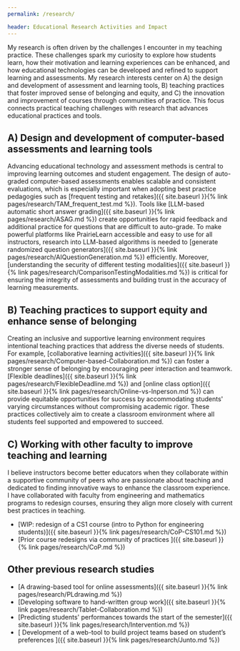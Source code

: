 ```yaml
---
permalink: /research/

header: Educational Research Activities and Impact
---
```


My research is often driven by the challenges I encounter in my teaching practice. These challenges spark my curiosity to explore how students learn, how their motivation and learning experiences can be enhanced, and how educational technologies can be developed and refined to support learning and assessments. My research interests center on A) the design and development of assessment and learning tools, B) teaching practices that foster improved sense of belonging and equity, and C) the innovation and improvement of courses through communities of practice. This focus connects practical teaching challenges with research that advances educational practices and tools.

## A) Design and development of computer-based assessments and learning tools

Advancing educational technology and assessment methods is central to improving learning outcomes and student engagement. The design of auto-graded computer-based assessments enables scalable and consistent evaluations, which is especially important when adopting best practice pedagogies such as [frequent testing and retakes]({{ site.baseurl }}{% link pages/research/TAM_frequent_test.md %}). Tools like [LLM-based automatic short answer grading]({{ site.baseurl }}{% link pages/research/ASAG.md %}) create opportunities for rapid feedback and additional practice for questions that are difficult to auto-grade. To make powerful platforms like PrairieLearn accessible and easy to use for all instructors, research into LLM-based algorithms is needed to [generate randomized question generators]({{ site.baseurl }}{% link pages/research/AIQuestionGeneration.md %}) efficiently. Moreover, [understanding the security of different testing modalities]({{ site.baseurl }}{% link pages/research/ComparisonTestingModalities.md %}) is critical for ensuring the integrity of assessments and building trust in the accuracy of learning measurements.

<!-- ### Current research

- WIP [Automatic Short Answer Grading]({{ site.baseurl }}{% link pages/research/ASAG.md %})
- WIP [AI question generation]({{ site.baseurl }}{% link pages/research/AIQuestionGeneration.md %})
- WIP [Comparison of computer-based testing modalities]({{ site.baseurl }}{% link pages/research/ComparisonTestingModalities.md %}) 

### Previous research highlights

- [Investigating the effect of cheating during computer-based testing]({{ site.baseurl }}{% link pages/research/Async_Advantage.md %})
- [Improving assessments with frequent testing and second-chance exams]({{ site.baseurl }}{% link pages/research/TAM_frequent_test.md %})
-->


## B) Teaching practices to support equity and enhance sense of belonging

Creating an inclusive and supportive learning environment requires intentional teaching practices that address the diverse needs of students. For example, [collaborative learning activities]({{ site.baseurl }}{% link pages/research/Computer-based-Collaboration.md %}) can foster a stronger sense of belonging by encouraging peer interaction and teamwork. [Flexible deadlines]({{ site.baseurl }}{% link pages/research/FlexibleDeadline.md %}) and [online class option]({{ site.baseurl }}{% link pages/research/Online-vs-Inperson.md %}) can provide equitable opportunities for success by accommodating students' varying circumstances without compromising academic rigor. These practices collectively aim to create a classroom environment where all students feel supported and empowered to succeed.

<!-- ### Current research

- WIP [Computer-based collaborative learning activities]({{ site.baseurl }}{% link pages/research/Computer-based-Collaboration.md %})

### Previous research highlights

- WIP [Flexible deadlines]({{ site.baseurl }}{% link pages/research/FlexibleDeadline.md %})
- WIP [Online and in-person class offerings]({{ site.baseurl }}{% link pages/research/Online-vs-Inperson.md %})
- WIP [Understanding how students use practice quizzes]({{ site.baseurl }}{% link pages/research/PracticeQuizzes.md %}) -->


## C) Working with other faculty to improve teaching and learning

I believe instructors become better educators when they collaborate within a supportive community of peers who are passionate about teaching and dedicated to finding innovative ways to enhance the classroom experience. I have collaborated with faculty from engineering and mathematics programs to redesign courses, ensuring they align more closely with current best practices in teaching.

- [WIP: redesign of a CS1 course (intro to Python for engineering students)]({{ site.baseurl }}{% link pages/research/CoP-CS101.md %})
- [Prior course redesigns via community of practices ]({{ site.baseurl }}{% link pages/research/CoP.md %})

## Other previous research studies

- [A drawing-based tool for online assessments]({{ site.baseurl }}{% link pages/research/PLdrawing.md %})
- [Developing software to hand-written group work]({{ site.baseurl }}{% link pages/research/Tablet-Collaboration.md %})
- [Predicting students' performances towards the start of the semester]({{ site.baseurl }}{% link pages/research/Intervention.md %})
- [ Development of a web-tool to build project teams based on student’s preferences ]({{ site.baseurl }}{% link pages/research/Junto.md %})